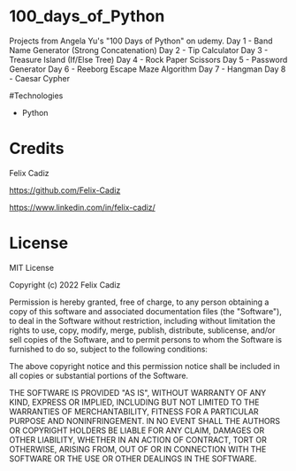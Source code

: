 # 100_days_of_Python

Projects from Angela Yu's "100 Days of Python" on udemy.
Day 1 - Band Name Generator (Strong Concatenation) 
Day 2 - Tip Calculator
Day 3 - Treasure Island (If/Else Tree)
Day 4 - Rock Paper Scissors
Day 5 - Password Generator
Day 6 - Reeborg Escape Maze Algorithm
Day 7 - Hangman
Day 8 - Caesar Cypher

#Technologies
- Python

# Credits
Felix Cadiz

https://github.com/Felix-Cadiz

https://www.linkedin.com/in/felix-cadiz/

# License

MIT License

Copyright (c) 2022 Felix Cadiz

Permission is hereby granted, free of charge, to any person obtaining a copy
of this software and associated documentation files (the "Software"), to deal
in the Software without restriction, including without limitation the rights
to use, copy, modify, merge, publish, distribute, sublicense, and/or sell
copies of the Software, and to permit persons to whom the Software is
furnished to do so, subject to the following conditions:

The above copyright notice and this permission notice shall be included in all
copies or substantial portions of the Software.

THE SOFTWARE IS PROVIDED "AS IS", WITHOUT WARRANTY OF ANY KIND, EXPRESS OR
IMPLIED, INCLUDING BUT NOT LIMITED TO THE WARRANTIES OF MERCHANTABILITY,
FITNESS FOR A PARTICULAR PURPOSE AND NONINFRINGEMENT. IN NO EVENT SHALL THE
AUTHORS OR COPYRIGHT HOLDERS BE LIABLE FOR ANY CLAIM, DAMAGES OR OTHER
LIABILITY, WHETHER IN AN ACTION OF CONTRACT, TORT OR OTHERWISE, ARISING FROM,
OUT OF OR IN CONNECTION WITH THE SOFTWARE OR THE USE OR OTHER DEALINGS IN THE
SOFTWARE.
